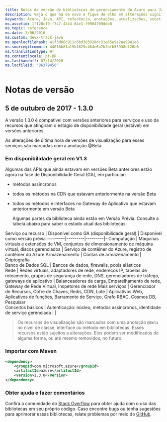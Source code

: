 ```yaml
---
title: Notas de versão de bibliotecas de gerenciamento do Azure para Java | Microsoft Docs
description: Veja o que há de novo e fique de olho em alterações significativas nas bibliotecas de gerenciamento do Azure para Java
keywords: Azure, Java, API, referência, anotações, atualizações, substituir, obsoleto
ms.assetid: 1f128cf9-f747-4344-84e1-f9964709deb8
ms.topic: reference
ms.date: 3/06/2016
ms.custom: devx-track-java
ms.openlocfilehash: 41f3d66c911c6bd383920dc31e65e9e2ae9941a6
ms.sourcegitcommit: 44016b81a15b1625c464e6a7b2bfb55938df20b6
ms.translationtype: HT
ms.contentlocale: pt-BR
ms.lasthandoff: 07/14/2020
ms.locfileid: "86379450"
---
```

# <a name="release-notes"></a>Notas de versão 

## <a name="october-5-2017---130"></a>5 de outubro de 2017 - 1.3.0 

A versão 1.3.0 é compatível com versões anteriores para serviços e uso de recursos que atingiram o estágio de disponibilidade geral (estável) em versões anteriores.

As alterações de última hora de versões de visualização para esses serviços são marcadas com a anotação @Beta.


### <a name="generally-available-in-v13"></a>Em disponibilidade geral em V1.3

Algumas das APIs que ainda estavam em versões Beta anteriores estão agora na fase de Disponibilidade Geral (GA), em particular:

- métodos assíncronos
- todos os métodos na CDN que estavam anteriormente na versão Beta
- todos os métodos e interfaces no Gateway de Aplicativo que estavam anteriormente em versão Beta

  Algumas partes da biblioteca ainda estão em Versão Prévia. Consulte a tabela abaixo para saber o estado atual das bibliotecas:

Serviço ou recurso | Disponível como GA (disponibilidade geral) | Disponível como versão prévia 
---------|---------|---------|-
Computação  | Máquinas virtuais e extensões de VM, conjuntos de dimensionamento de máquina virtual, discos gerenciados   | Serviço de contêiner do Azure, registro de contêiner do Azure 
Armazenamento   |  Contas de armazenamento       |    Criptografia     
Banco de Dados SQL  | Bancos de dados, firewalls, pools elásticos              
Rede    |  Redes virtuais, adaptadores de rede, endereços IP, tabelas de roteamento, grupos de segurança de rede, DNS, gerenciadores de tráfego, gateways de aplicativo  |    Balanceadores de carga, Emparelhamento de rede, Gateway de Rede Virtual, Inspetores de rede 
Mais serviços    |  Gerenciador de Recursos, Cofre de Chaves, Redis, CDN, Lote       |  Aplicativos Web, Aplicativos de funções, Barramento de Serviço, Grafo RBAC, Cosmos DB, Pesquisar  
Conceitos básicos     |   Autenticação: núcleo, métodos assíncronos, identidade de serviço gerenciada      |      |

> Os recursos de visualização são marcados com uma anotação `@Beta` no nível de classe, interface ou método em bibliotecas. Esses recursos estão sujeitos a alterações. Eles podem ser modificados de alguma forma, ou até mesmo removidos, no futuro.

### <a name="import-with-maven"></a>Importar com Maven

```XML
<dependency>
    <groupId>com.microsoft.azure</groupId>
    <artifactId>azure</artifactId>
    <version>1.3.0</version>
</dependency>
```

### <a name="get-help-and-give-feedback"></a>Obter ajuda e fazer comentários

Confira a comunidade do [Stack Overflow](http://stackoverflow.com/questions/tagged/azure-java-sdk) para obter ajuda com o uso das bibliotecas em seu próprio código. Caso encontre bugs ou tenha sugestões para aprimorar essas bibliotecas, relate problemas por meio do [GitHub](https://github.com/Azure/azure-sdk-for-java/issues).


